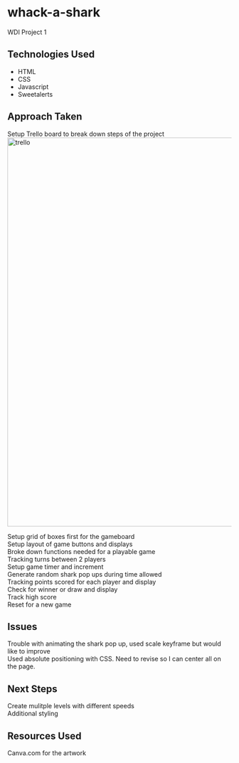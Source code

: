 # whack-a-shark
WDI Project 1

<h2>Technologies Used</h2>
  <ul>
    <li>HTML</li> 
    <li>CSS</li> 
    <li>Javascript</li>
    <li>Sweetalerts</li>
  </ul>

<h2>Approach Taken</h2>
Setup Trello board to break down steps of the project
<img width="875" alt="trello" src="https://user-images.githubusercontent.com/30785832/34091128-88a3bbd0-e370-11e7-8bbf-bcd2f1a93b69.png">

Setup grid of boxes first for the gameboard<br />
Setup layout of game buttons and displays<br />
Broke down functions needed for a playable game<br />
  Tracking turns between 2 players<br />
  Setup game timer and increment<br />
  Generate random shark pop ups during time allowed<br />
  Tracking points scored for each player and display<br />
  Check for winner or draw and display<br />
  Track high score<br />
  Reset for a new game<br />
  
  
<h2>Issues</h2>
Trouble with animating the shark pop up, used scale keyframe but would like to improve<br />
Used absolute positioning with CSS. Need to revise so I can center all on the page.

<h2>Next Steps</h2>
Create mulitple levels with different speeds<br />
Additional styling

<h2>Resources Used</h2>
Canva.com for the artwork
